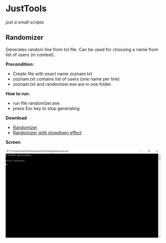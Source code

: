 # JustTools
*just a small scripts*

## Randomizer
Generates random line from txt file. Can be used for choosing a name from list of users (in contest).

**Precondition:**
- Create file with exact name zoznam.txt
- zoznam.txt contains list of users (one name per line)
- zoznam.txt and randomizer.exe are in one folder

**How to run:**
- run file randomizer.exe
- press Esc key to stop generating

**Download**
- [Randomizer](https://raw.githubusercontent.com/dhaliscak/JustTools/master/Randomizer/download/Randomizer.zip)
- [Randomizer with slowdown effect](https://raw.githubusercontent.com/dhaliscak/JustTools/master/Randomizer/download/Randomizer_slowDownEffect.zip)

**Screen**

![Image](https://raw.githubusercontent.com/dhaliscak/JustTools/master/Randomizer/randomizer.gif "Gif of running program")
